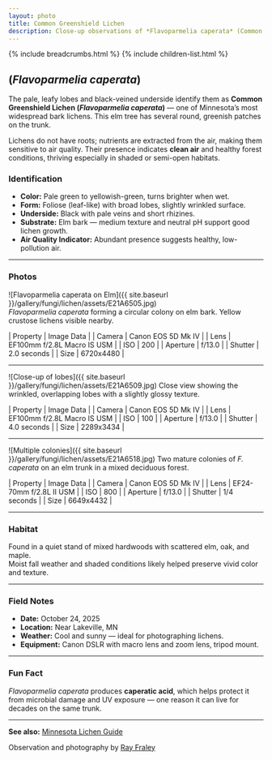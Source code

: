 ```yaml
---
layout: photo
title: Common Greenshield Lichen
description: Close-up observations of *Flavoparmelia caperata* (Common Greenshield Lichen) on an elm tree in Minnesota.
---
```


{% include breadcrumbs.html %}
{% include children-list.html %}

## (*Flavoparmelia caperata*)

The pale, leafy lobes and black-veined underside identify them as **Common Greenshield Lichen (*Flavoparmelia caperata*)** — one of Minnesota’s most widespread bark lichens. This elm tree has several round, greenish patches on the trunk.

Lichens do not have roots; nutrients are extracted from the air, making them sensitive to air quality. Their presence indicates **clean air** and healthy forest conditions, thriving especially in shaded or semi-open habitats.

### Identification

- **Color:** Pale green to yellowish-green, turns brighter when wet.
- **Form:** Foliose (leaf-like) with broad lobes, slightly wrinkled surface.  
- **Underside:** Black with pale veins and short rhizines.  
- **Substrate:** Elm bark — medium texture and neutral pH support good lichen growth.
- **Air Quality Indicator:** Abundant presence suggests healthy, low-pollution air.

---

### Photos

![Flavoparmelia caperata on Elm]({{ site.baseurl }}/gallery/fungi/lichen/assets/E21A6505.jpg)  
*Flavoparmelia caperata* forming a circular colony on elm bark. Yellow crustose lichens visible nearby.

| Property | Image Data |
| Camera | Canon EOS 5D Mk IV |
| Lens | EF100mm f/2.8L Macro IS USM |
| ISO | 200 |
| Aperture | f/13.0 |
| Shutter | 2.0 seconds |
| Size | 6720x4480 |

---

![Close-up of lobes]({{ site.baseurl }}/gallery/fungi/lichen/assets/E21A6509.jpg)
Close view showing the wrinkled, overlapping lobes with a slightly glossy texture.

| Property | Image Data |
| Camera | Canon EOS 5D Mk IV |
| Lens | EF100mm f/2.8L Macro IS USM |
| ISO | 100 |
| Aperture | f/13.0 |
| Shutter | 4.0 seconds |
| Size | 2289x3434 |

---

![Multiple colonies]({{ site.baseurl }}/gallery/fungi/lichen/assets/E21A6518.jpg)
Two mature colonies of *F. caperata* on an elm trunk in a mixed deciduous forest.

| Property | Image Data |
| Camera | Canon EOS 5D Mk IV |
| Lens | EF24-70mm f/2.8L II USM |
| ISO | 800 |
| Aperture | f/13.0 |
| Shutter | 1/4 seconds |
| Size | 6649x4432 |

---

### Habitat

Found in a quiet stand of mixed hardwoods with scattered elm, oak, and maple.  
Moist fall weather and shaded conditions likely helped preserve vivid color and texture.

---

### Field Notes

- **Date:** October 24, 2025  
- **Location:** Near Lakeville, MN  
- **Weather:** Cool and sunny — ideal for photographing lichens.  
- **Equipment:** Canon DSLR with macro lens and zoom lens, tripod mount.  

---

### Fun Fact

*Flavoparmelia caperata* produces **caperatic acid**, which helps protect it from microbial damage and UV exposure — one reason it can live for decades on the same trunk.

---
**See also:** [Minnesota Lichen Guide](/field-notes/minnesota-lichen-guide/)

Observation and photography by [Ray Fraley](https://www.rayfraley.com)
